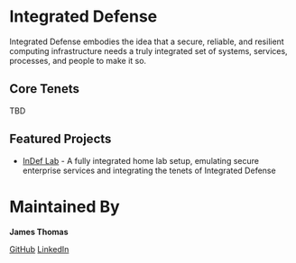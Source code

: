# Integrated Defense

Integrated Defense embodies the idea that a secure, reliable, and resilient computing infrastructure needs a truly integrated set of systems, services, processes, and people to make it so.

## Core Tenets

TBD

## Featured Projects
- [InDef Lab](https://github.com/orgs/integrateddefense/projects/2) - A fully integrated home lab setup, emulating secure enterprise services and integrating the tenets of Integrated Defense

# Maintained By
**James Thomas**

[GitHub](https://github.com/jamesbthomas)
[LinkedIn](https://linkedin.com/in/james-thomas-cyber)
